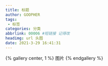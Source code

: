 ```yaml
---
title: 标题
author: GOOPHER
tags: 
 - 标签
categories: 分类
abbrlink: 00006 #短链接 记得改
headimg: url 头图
date: 2021-3-29 16:41:31
---
```

{% gallery center, 1 %}
图片
{% endgallery %}